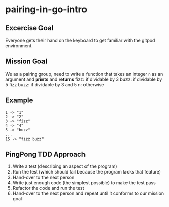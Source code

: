 # pairing-in-go-intro

## Excercise Goal
Everyone gets their hand on the keyboard to get familiar with the gitpod environment.

## Mission Goal
We as a pairing group, need to write a function that takes an integer `n` as an argument
and **prints** and **returns**
fizz: if dividable by 3
buzz: if dividable by 5
fizz buzz: if dividable by 3 and 5
n: otherwise

## Example
```
1 -> "1"
2 -> "2"
3 -> "fizz"
4 -> "4"
5 -> "buzz"
...
15 -> "fizz buzz"
```

## PingPong TDD Approach
1. Write a test (describing an aspect of the program)
2. Run the test (which should fail because the program lacks that feature)
3. Hand-over to the next person
3. Write just enough code (the simplest possible) to make the test pass
4. Refactor the code and run the test
5. Hand-over to the next person and repeat until it conforms to our mission goal